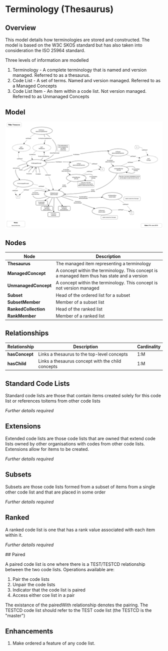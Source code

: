 # Terminology (Thesaurus)

## Overview

This model details how terminologies are stored and constructed. The model is based on the W3C SKOS standard but has also taken into consideration the ISO 25964 standard.

Three levels of information are modelled

1. Terminology - A complete terminology that is named and version managed. Referred to as a thesaurus.
1. Code List - A set of terms. Named and version managed. Referred to as a Managed Concepts
1. Code List Item - An item within a code list. Not version managed. Referred to as Unmanaged Concepts

## Model

![](diagrams/thesaurus.png)

## Nodes

| **Node** | **Description** |
| --- | --- |
| **Thesaurus** | The managed item representing a terminology |
| **ManagedConcept** | A concept within the terminology. This concept is a managed item thus has state and a version |
| **UnmanagedConcept** | A concept within the terminology. This concept is not version managed |
| **Subset** | Head of the ordered list for a subset |
| **SubsetMember** | Member of a subset list |
| **RankedCollection** | Head of the ranked list |
| **RankMember** | Member of a ranked list |

## Relationships

| **Relationship** | **Description** | **Cardinality** |
| --- | --- | --- |
| **hasConcept** | Links a thesaurus to the top-level concepts | 1:M |
| **hasChild** | Links a thesaurus concept with the child concepts | 1:M |

## Standard Code Lists

Standard code lists are those that contain items created solely for this code list or references toitems from other code lists

_Further details required_

## Extensions

Extended code lists are those code lists that are owned that extend code lists owned by other organisations with codes from other code lists. Extensions allow for items to be created.

_Further details required_

## Subsets

Subsets are those code lists formed from a subset of items from a single other code list and that are placed in some order

_Further details required_

## Ranked

A ranked code list is one that has a rank value associated with each item within it.

_Further details required_

## Paired

A paired code list is one where there is a TEST/TESTCD relationship between the two code lists. Operations available are:

1. Pair the code lists
1. Unpair the code lists
1. Indicator that the code list is paired
1. Access either coe list in a pair

The existance of the pairedWith relationship denotes the pairing. The TESTCD code list should refer to the TEST code list (the TESTCD is the "master")

## Enhancements

1. Make ordered a feature of any code list.